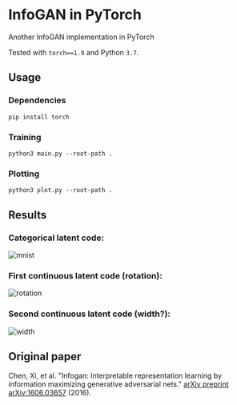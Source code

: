 # InfoGAN in PyTorch

Another InfoGAN implementation in PyTorch

Tested with `torch==1.9` and Python `3.7`.

## Usage

### Dependencies
```
pip install torch
```

### Training
```
python3 main.py --root-path .
```

### Plotting
```
python3 plot.py --root-path .
```

## Results

### Categorical latent code:

![mnist](http://mhocke.userpage.fu-berlin.de/courses/igml/figures/mnist.png)

### First continuous latent code (rotation):

![rotation](http://mhocke.userpage.fu-berlin.de/courses/igml/figures/rotation.png)

### Second continuous latent code (width?):

![width](http://mhocke.userpage.fu-berlin.de/courses/igml/figures/width.png)

## Original paper

Chen, Xi, et al. "Infogan: Interpretable representation learning by information
maximizing generative adversarial nets." [arXiv preprint arXiv:1606.03657](https://arxiv.org/pdf/1606.03657.pdf) (2016).
